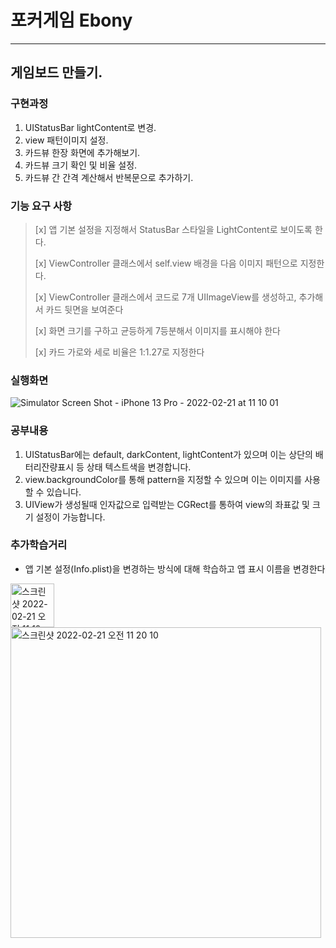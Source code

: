 # 포커게임 Ebony

----

## 게임보드 만들기.

### 구현과정
1. UIStatusBar lightContent로 변경.
2. view 패턴이미지 설정.
3. 카드뷰 한장 화면에 추가해보기.
4. 카드뷰 크기 확인 및 비율 설정.
5. 카드뷰 간 간격 계산해서 반복문으로 추가하기.

### 기능 요구 사항
> [x] 앱 기본 설정을 지정해서 StatusBar 스타일을 LightContent로 보이도록 한다.
>
> [x] ViewController 클래스에서 self.view 배경을 다음 이미지 패턴으로 지정한다. 
> 
> [x] ViewController 클래스에서 코드로 7개 UIImageView를 생성하고, 추가해서 카드 뒷면을 보여준다
>
> [x] 화면 크기를 구하고 균등하게 7등분해서 이미지를 표시해야 한다
> 
> [x] 카드 가로와 세로 비율은 1:1.27로 지정한다
> 

### 실행화면
![Simulator Screen Shot - iPhone 13 Pro - 2022-02-21 at 11 10 01](https://user-images.githubusercontent.com/62687919/154877627-9d06324b-fd45-47e0-81b4-643f189f6fcb.png)

### 공부내용
1. UIStatusBar에는 default, darkContent, lightContent가 있으며 이는 상단의 배터리잔량표시 등 상태 텍스트색을 변경합니다.
2. view.backgroundColor를 통해 pattern을 지정할 수 있으며 이는 이미지를 사용할 수 있습니다.
3. UIView가 생성될때 인자값으로 입력받는 CGRect를 통하여 view의 좌표값 및 크기 설정이 가능합니다.

### 추가학습거리
- 앱 기본 설정(Info.plist)을 변경하는 방식에 대해 학습하고 앱 표시 이름을 변경한다

<img width="70" alt="스크린샷 2022-02-21 오전 11 19 56" src="https://user-images.githubusercontent.com/62687919/154878469-c6e46dd8-c1cb-4ee3-8234-f4cfcb58544b.png">

<img width="497" alt="스크린샷 2022-02-21 오전 11 20 10" src="https://user-images.githubusercontent.com/62687919/154878487-fad5946e-2f33-4338-afec-9eb73d4bb3fe.png">
